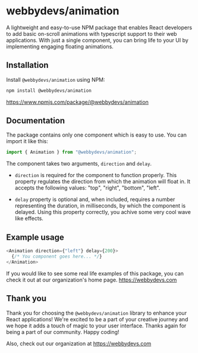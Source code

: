 # webbydevs/animation

A lightweight and easy-to-use NPM package that enables React developers to add basic on-scroll animations with typescript support to their web applications. With just a single component, you can bring life to your UI by implementing engaging floating animations.

## Installation

Install `@webbydevs/animation` using NPM:

```bash
npm install @webbydevs/animation
```

https://www.npmjs.com/package/@webbydevs/animation

## Documentation

The package contains only one component which is easy to use.
You can import it like this:

```javascript
import { Animation } from "@webbydevs/animation";
```

The component takes two arguments, `direction` and `delay`.

- `direction` is required for the component to function properly. This property regulates the direction from which the animation will float in. It accepts the following values: "top", "right", "bottom", "left".

* `delay` property is optional and, when included, requires a number representing the duration, in milliseconds, by which the component is delayed. Using this property correctly, you achive some very cool wave like effects.

## Example usage

```javascript
<Animation direction={"left"} delay={200}>
  {/* You component goes here... */}
</Animation>
```

If you would like to see some real life examples of this package, you can check it out at our organization's home page. https://webbydevs.com

## Thank you

Thank you for choosing the `@webbydevs/animation` library to enhance your React applications! We're excited to be a part of your creative journey and we hope it adds a touch of magic to your user interface. Thanks again for being a part of our community. Happy coding!

Also, check out our organization at https://webbydevs.com
